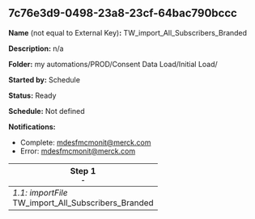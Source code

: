 ## 7c76e3d9-0498-23a8-23cf-64bac790bccc

**Name** (not equal to External Key)**:** TW_import_All_Subscribers_Branded


**Description:** n/a

**Folder:** my automations/PROD/Consent Data Load/Initial Load/

**Started by:** Schedule

**Status:** Ready

**Schedule:** Not defined

**Notifications:**

* Complete: mdesfmcmonit@merck.com
* Error: mdesfmcmonit@merck.com

| Step 1<br>_<small>-</small>_ |
| --- |
| _1.1: importFile_<br>TW_import_All_Subscribers_Branded |

